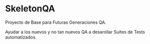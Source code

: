 # SkeletonQA

Proyecto de Base para Futuras Generaciones QA. 

Ayudar a los nuevos y no tan nuevos QA a desarollar Suites de Tests automatizados.

